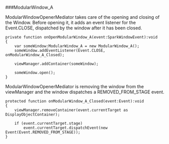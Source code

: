 ###ModularWindow_A

ModularWindowOpenerMediator takes care of the opening and closing of the Window.
Before opening it, it adds an event listener for the Event.CLOSE, dispatched by the window after it has been closed.


    private function onOpenModularWindow_A(event:SparkWindowEvent):void
    {
    	var someWindow:ModularWindow_A = new ModularWindow_A();
    	someWindow.addEventListener(Event.CLOSE, onModularWindow_A_Closed);

    	viewManager.addContainer(someWindow);
    
    	someWindow.open();
    }


ModularWindowOpenerMediator is removing the window from the viewManager and the window dispatches a REMOVED_FROM_STAGE event.


    protected function onModularWindow_A_Closed(event:Event):void
    {
    	viewManager.removeContainer(event.currentTarget as DisplayObjectContainer);
    			
    	if (event.currentTarget.stage)
    		event.currentTarget.dispatchEvent(new Event(Event.REMOVED_FROM_STAGE));
    } 
